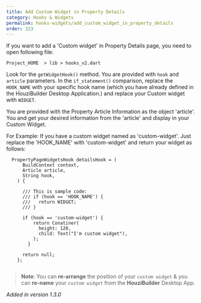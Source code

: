 ```yaml
---
title: Add Custom Widget in Property Details
category: Hooks & Widgets
permalink: hooks-widgets/add_custom_widget_in_property_details
order: 323
---
```


If you want to add a 'Custom widget' in Property Details page, you need to open following file:

`Project_HOME  > lib > hooks_v2.dart`

Look for the `getWidgetHook()` method. You are provided with `hook` and `article` parameters. In the `if_statement()` comparison, replace the `HOOK_NAME` with your specific hook name (which you have already defined in the HouziBuilder Desktop Application.) and replace your Custom widget with `WIDGET`.  

You are provided with the Property Article Information as the object 'article'. You and get your desired information from the 'article' and display in your Custom Widget.

For Example: If you have a custom widget named as 'custom-widget'. Just replace the 'HOOK_NAME' with 'custom-widget' and return your widget as follows:
```
  PropertyPageWidgetsHook detailsHook = (
      BuildContext context,
      Article article,
      String hook,
    ) {
      
      /// This is sample code:
      /// if (hook == 'HOOK_NAME') {
      ///   return WIDGET;
      /// }

      if (hook == 'custom-widget') {
          return Conatiner(
            height: 120,
            child: Text("I'm custom widget"),
          );
        }

      return null;
    };
  
```

    
    
    
> **Note**: You can **re-arrange** the position of your `custom widget` & you can **re-name** your `custom widget` from the **HouziBuilder** Desktop App. 

*Added in version 1.3.0*

